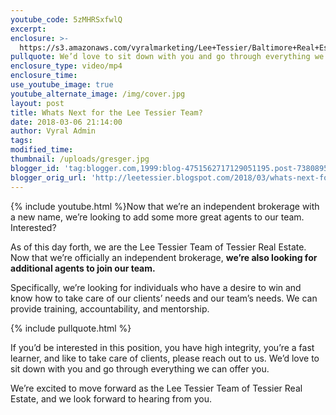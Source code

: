 ```yaml
---
youtube_code: 5zMHRSxfwlQ
excerpt:
enclosure: >-
  https://s3.amazonaws.com/vyralmarketing/Lee+Tessier/Baltimore+Real+Estate+Agent-+Whats+Next+for+the+Lee+Tessier+Team%253F.mp4
pullquote: We’d love to sit down with you and go through everything we can offer you.
enclosure_type: video/mp4
enclosure_time:
use_youtube_image: true
youtube_alternate_image: /img/cover.jpg
layout: post
title: Whats Next for the Lee Tessier Team?
date: 2018-03-06 21:14:00
author: Vyral Admin
tags:
modified_time:
thumbnail: /uploads/gresger.jpg
blogger_id: 'tag:blogger.com,1999:blog-4751562717129051195.post-738089555277752158'
blogger_orig_url: 'http://leetessier.blogspot.com/2018/03/whats-next-for-lee-tessier-team.html'
---
```


{% include youtube.html %}Now that we’re an independent brokerage with a new name, we’re looking to add some more great agents to our team. Interested?

As of this day forth, we are the Lee Tessier Team of Tessier Real Estate. Now that we’re officially an independent brokerage, **we’re also looking for additional agents to join our team.**

Specifically, we’re looking for individuals who have a desire to win and know how to take care of our clients’ needs and our team’s needs. We can provide training, accountability, and mentorship.

{% include pullquote.html %}

If you’d be interested in this position, you have high integrity, you’re a fast learner, and like to take care of clients, please reach out to us. We’d love to sit down with you and go through everything we can offer you.

We’re excited to move forward as the Lee Tessier Team of Tessier Real Estate, and we look forward to hearing from you.